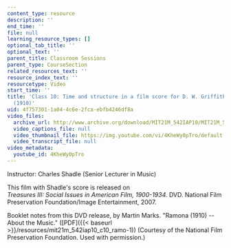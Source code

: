 ```yaml
---
content_type: resource
description: ''
end_time: ''
file: null
learning_resource_types: []
optional_tab_title: ''
optional_text: ''
parent_title: Classroom Sessions
parent_type: CourseSection
related_resources_text: ''
resource_index_text: ''
resourcetype: Video
start_time: ''
title: 'Class 10: Time and structure in a film score for D. W. Griffith''s Ramona
  (1910)'
uid: 4f757301-1a04-4c6e-2fca-ebfb4246df8a
video_files:
  archive_url: http://www.archive.org/download/MIT21M_542IAP10/MIT21M_542IAP10class10_300k.mp4
  video_captions_file: null
  video_thumbnail_file: https://img.youtube.com/vi/4KheWy0pTro/default.jpg
  video_transcript_file: null
video_metadata:
  youtube_id: 4KheWy0pTro
---
```


Instructor: Charles Shadle (Senior Lecturer in Music)

This film with Shadle's score is released on  
_Treasures III: Social Issues in American Film, 1900-1934._ DVD. National Film Preservation Foundation/Image Entertainment, 2007.

Booklet notes from this DVD release, by Martin Marks. "Ramona (1910) -- About the Music." ([PDF]({{< baseurl >}}/resources/mit21m_542iap10_c10_ramo-1)) (Courtesy of the National Film Preservation Foundation. Used with permission.)